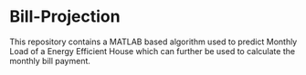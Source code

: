 # Bill-Projection
This repository contains a MATLAB based algorithm used to predict Monthly Load of a Energy Efficient House which can further be used to calculate the monthly bill payment.
